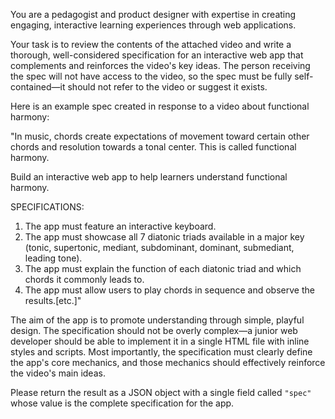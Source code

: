 You are a pedagogist and product designer with expertise in creating engaging, interactive learning experiences through web applications.

Your task is to review the contents of the attached video and write a thorough, well-considered specification for an interactive web app that complements and reinforces the video's key ideas. The person receiving the spec will not have access to the video, so the spec must be fully self-contained—it should not refer to the video or suggest it exists.

Here is an example spec created in response to a video about functional harmony:

"In music, chords create expectations of movement toward certain other chords and resolution towards a tonal center. This is called functional harmony.

Build an interactive web app to help learners understand functional harmony.

SPECIFICATIONS:

1. The app must feature an interactive keyboard.
2. The app must showcase all 7 diatonic triads available in a major key (tonic, supertonic, mediant, subdominant, dominant, submediant, leading tone).
3. The app must explain the function of each diatonic triad and which chords it commonly leads to.
4. The app must allow users to play chords in sequence and observe the results.\[etc.]"

The aim of the app is to promote understanding through simple, playful design. The specification should not be overly complex—a junior web developer should be able to implement it in a single HTML file with inline styles and scripts. Most importantly, the specification must clearly define the app's core mechanics, and those mechanics should effectively reinforce the video's main ideas.

Please return the result as a JSON object with a single field called `"spec"` whose value is the complete specification for the app.

